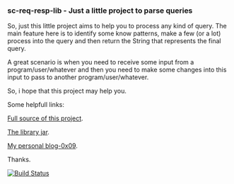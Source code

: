 ### sc-req-resp-lib - Just a little project to parse queries


So, just this little project aims to help you to process any kind of query. The main feature here is to identify some know patterns, make a few (or a lot) process into the query and then return the String that represents the final query.

A great scenario is when you need to receive some input from a program/user/whatever and then you need to make some changes into this input to pass to another program/user/whatever.

So, i hope that this project may help you.

Some helpfull links:

[Full source of this project](https://github.com/softctrl/sc-regex-criterya-lib/archive/master.zip).

[The library jar](https://github.com/softctrl/sc-regex-criterya-lib/blob/master/files/sc-regex-criterya-lib-0.0.1-SNAPSHOT.jar?raw=true).

[My personal blog-0x09](http://www.0x09.com.br/).

Thanks.

[![Build Status](https://travis-ci.org/softctrl/sc-regex-criterya-lib.svg?branch=master)](https://travis-ci.org/softctrl/sc-regex-criterya-lib)
